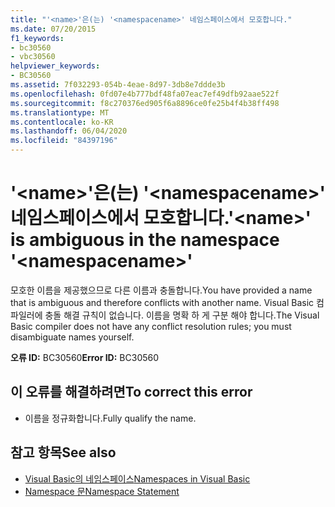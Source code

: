 ```yaml
---
title: "'<name>'은(는) '<namespacename>' 네임스페이스에서 모호합니다."
ms.date: 07/20/2015
f1_keywords:
- bc30560
- vbc30560
helpviewer_keywords:
- BC30560
ms.assetid: 7f032293-054b-4eae-8d97-3db8e7ddde3b
ms.openlocfilehash: 0fd07e4b777bdf48fa07eac7ef49dfb92aae522f
ms.sourcegitcommit: f8c270376ed905f6a8896ce0fe25b4f4b38ff498
ms.translationtype: MT
ms.contentlocale: ko-KR
ms.lasthandoff: 06/04/2020
ms.locfileid: "84397196"
---
```

# <a name="name-is-ambiguous-in-the-namespace-namespacename"></a><span data-ttu-id="7921e-102">'\<name>'은(는) '\<namespacename>' 네임스페이스에서 모호합니다.</span><span class="sxs-lookup"><span data-stu-id="7921e-102">'\<name>' is ambiguous in the namespace '\<namespacename>'</span></span>
<span data-ttu-id="7921e-103">모호한 이름을 제공했으므로 다른 이름과 충돌합니다.</span><span class="sxs-lookup"><span data-stu-id="7921e-103">You have provided a name that is ambiguous and therefore conflicts with another name.</span></span> <span data-ttu-id="7921e-104">Visual Basic 컴파일러에 충돌 해결 규칙이 없습니다. 이름을 명확 하 게 구분 해야 합니다.</span><span class="sxs-lookup"><span data-stu-id="7921e-104">The Visual Basic compiler does not have any conflict resolution rules; you must disambiguate names yourself.</span></span>  
  
 <span data-ttu-id="7921e-105">**오류 ID:** BC30560</span><span class="sxs-lookup"><span data-stu-id="7921e-105">**Error ID:** BC30560</span></span>  
  
## <a name="to-correct-this-error"></a><span data-ttu-id="7921e-106">이 오류를 해결하려면</span><span class="sxs-lookup"><span data-stu-id="7921e-106">To correct this error</span></span>  
  
- <span data-ttu-id="7921e-107">이름을 정규화합니다.</span><span class="sxs-lookup"><span data-stu-id="7921e-107">Fully qualify the name.</span></span>  
  
## <a name="see-also"></a><span data-ttu-id="7921e-108">참고 항목</span><span class="sxs-lookup"><span data-stu-id="7921e-108">See also</span></span>

- [<span data-ttu-id="7921e-109">Visual Basic의 네임스페이스</span><span class="sxs-lookup"><span data-stu-id="7921e-109">Namespaces in Visual Basic</span></span>](../../programming-guide/program-structure/namespaces.md)
- [<span data-ttu-id="7921e-110">Namespace 문</span><span class="sxs-lookup"><span data-stu-id="7921e-110">Namespace Statement</span></span>](../statements/namespace-statement.md)
